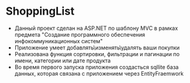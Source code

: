 # ShoppingList
- Данный проект сделан на ASP.NET по шаблону MVC в рамках предмета "Создание программного обеспечения инфокоммуникационных систем"
- Приложение умеет добавлять\изменять\удалять ваши покупки
- Реализована функция сортировки, фильтрации и пагинации по имени, категории или дате продукта
- Во время первого запуска приложения создасться sqllite база данных, которая связана с приложением через EntityFraemwork
